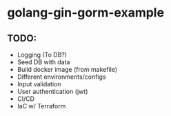 # golang-gin-gorm-example

## TODO:

 - Logging (To DB?)
 - Seed DB with data
 - Build docker image (from makefile)
 - Different environments/configs
 - Input validation
 - User authentication (jwt)
 - CI/CD
 - IaC w/ Terraform